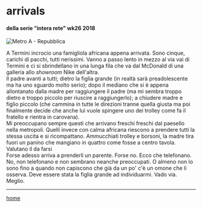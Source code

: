 # arrivals    

#### della serie “intera rete" wk26 2018
![](https://drive.google.com/uc?id=1o6QDPTE2x54Ots_W2LUrK6DX1ubTjjS3 "Metro A - Repubblica")  
<!--- /interarete073.png  --->  

A Termini incrocio una famigliola africana appena arrivata. Sono cinque, carichi di pacchi, tutti nerissimi. Vanno a passo lento in mezzo al via vai di Termini e ci si sbrindellano in una lunga fila che va dal McDonald di una galleria allo *showroom* Nike dell'altra.  
Il padre avanti a tutti; dietro la figlia grande (in realtà sarà preadolescente ma ha uno sguardo molto serio); dopo il mediano che si è appena allontanato dalla madre per raggiungere il padre (ma mi sembra troppo dietro e troppo piccolo per riuscire a raggiungerlo); a chiudere madre e figlio piccolo (che cammina in tutte le direzioni tranne quella giusta ma poi finalmente decide che anche lui vuole spingere uno dei trolley come fa il fratello e rientra in carovana).  
Mi preoccupano sempre questi che arrivano freschi freschi dal paesello nella metropoli. Quelli invece con calma africana riescono a prendere tutti la stessa uscita e si ricompattano. Ammucchiati trolley e borsoni, la madre tira fuori un panino che mangiano in quattro come fosse a centro tavola. Valutano il da farsi   
Forse adesso arriva a prenderli un parente. Forse no. Ecco che telefonano. No, non telefonano e non sembrano neanche preoccupati. O almeno non lo sono fino a quando non capiscono che già da un po' c'è un omone che li osserva. Deve essere stata la figlia grande ad individuarmi. Vado via. Meglio.    

---  
[home](/interarete.md)